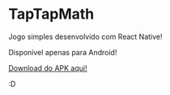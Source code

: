 # TapTapMath
Jogo simples desenvolvido com React Native!

Disponível apenas para Android!

[Download do APK aqui!](https://github.com/yVinicin/TapTapMath/releases/download/v1.0/TapTapMath.apk)

:D